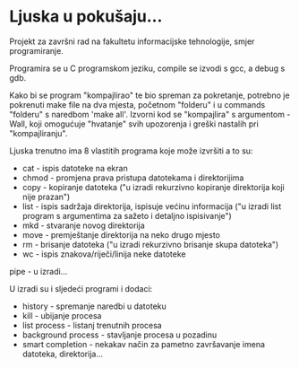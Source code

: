 # Ljuska u pokušaju...

Projekt za završni rad na fakultetu informacijske tehnologije, smjer programiranje.

Programira se u C programskom jeziku, compile se izvodi s gcc, a debug s gdb.

Kako bi se program "kompajlirao" te bio spreman za pokretanje, potrebno je pokrenuti make file na dva mjesta,
početnom "folderu" i u commands "folderu" s naredbom 'make all'. Izvorni kod se "kompajlira" s argumentom -Wall,
koji omogućuje "hvatanje" svih upozorenja i greški nastalih pri "kompajliranju".

Ljuska trenutno ima 8 vlastitih programa koje može izvršiti a to su:
- cat - ispis datoteke na ekran
- chmod - promjena prava pristupa datotekama i direktorijima
- copy - kopiranje datoteka ("u izradi rekurzivno kopiranje direktorija koji nije prazan")
- list - ispis sadržaja direktorija, ispisuje većinu informacija ("u izradi list program s argumentima za sažeto i detaljno ispisivanje")
- mkd - stvaranje novog direktorija
- move - premještanje direktorija na neko drugo mjesto
- rm - brisanje datoteka ("u izradi rekurzivno brisanje skupa datoteka")
- wc - ispis znakova/riječi/linija neke datoteke



pipe - u izradi...

U izradi su i sljedeći programi i dodaci:
- history -  spremanje naredbi u datoteku
- kill - ubijanje procesa
- list process - listanj trenutnih procesa
- background process - stavljanje procesa u pozadinu
- smart completion - nekakav način za pametno završavanje imena datoteka, direktorija...

